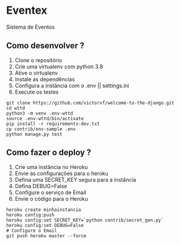 # Eventex

Sistema de Eventos

## Como desenvolver ?

1. Clone o repositório
2. Crie uma virtualenv com python 3.8
3. Ative o virtualenv
4. Instale as dependências
5. Configura a instância com o .env || settings.ini
6. Execute os testes

```console
git clone https://github.com/victorvf/welcome-to-the-django.git
cd wttd
python3 -m venv .env-wttd
source .env-wttd/bin/activate
pip install -r requirements-dev.txt
cp contrib/env-sample .env
python manage.py test
```

## Como fazer o deploy ?

1. Crie uma instância no Heroku
2. Envie as configurações para o heroku
3. Defina uma SECRET_KEY segura para a instância
4. Defina DEBUG=False
5. Configure o serviço de Email
6. Envie o código para o Heroku

```console
heroku create minhainstancia
heroku config:push
heroku config:set SECRET_KEY=`python contrib/secret_gen.py`
heroku config:set DEBUG=False
# Configure o Email
git push heroku master --force
```

